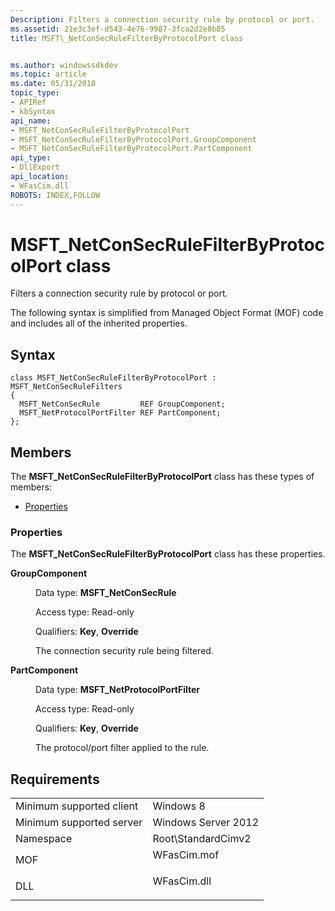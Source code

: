 ```yaml
---
Description: Filters a connection security rule by protocol or port.
ms.assetid: 21e3c3ef-d543-4e76-9987-3fca2d2e8b85
title: MSFT\_NetConSecRuleFilterByProtocolPort class


ms.author: windowssdkdev
ms.topic: article
ms.date: 05/31/2018
topic_type: 
- APIRef
- kbSyntax
api_name: 
- MSFT_NetConSecRuleFilterByProtocolPort
- MSFT_NetConSecRuleFilterByProtocolPort.GroupComponent
- MSFT_NetConSecRuleFilterByProtocolPort.PartComponent
api_type: 
- DllExport
api_location: 
- WFasCim.dll
ROBOTS: INDEX,FOLLOW
---
```


# MSFT\_NetConSecRuleFilterByProtocolPort class

Filters a connection security rule by protocol or port.

The following syntax is simplified from Managed Object Format (MOF) code and includes all of the inherited properties.

## Syntax

``` syntax
class MSFT_NetConSecRuleFilterByProtocolPort : MSFT_NetConSecRuleFilters
{
  MSFT_NetConSecRule         REF GroupComponent;
  MSFT_NetProtocolPortFilter REF PartComponent;
};
```

## Members

The **MSFT\_NetConSecRuleFilterByProtocolPort** class has these types of members:

-   [Properties](#properties)

### Properties

The **MSFT\_NetConSecRuleFilterByProtocolPort** class has these properties.

<dl> <dt>

**GroupComponent**
</dt> <dd> <dl> <dt>

Data type: **MSFT\_NetConSecRule**
</dt> <dt>

Access type: Read-only
</dt> <dt>

Qualifiers: **Key**, **Override**
</dt> </dl>

The connection security rule being filtered.

</dd> <dt>

**PartComponent**
</dt> <dd> <dl> <dt>

Data type: **MSFT\_NetProtocolPortFilter**
</dt> <dt>

Access type: Read-only
</dt> <dt>

Qualifiers: **Key**, **Override**
</dt> </dl>

The protocol/port filter applied to the rule.

</dd> </dl>

## Requirements



|                                     |                                                                                        |
|-------------------------------------|----------------------------------------------------------------------------------------|
| Minimum supported client<br/> | Windows 8<br/>                                                                   |
| Minimum supported server<br/> | Windows Server 2012<br/>                                                         |
| Namespace<br/>                | Root\\StandardCimv2<br/>                                                         |
| MOF<br/>                      | <dl> <dt>WFasCim.mof</dt> </dl> |
| DLL<br/>                      | <dl> <dt>WFasCim.dll</dt> </dl> |



 

 




